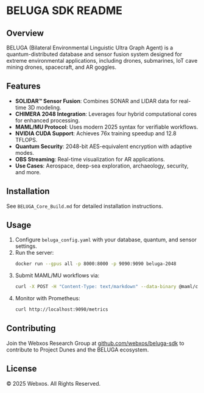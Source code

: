 # BELUGA SDK README

## Overview
BELUGA (Bilateral Environmental Linguistic Ultra Graph Agent) is a quantum-distributed database and sensor fusion system designed for extreme environmental applications, including drones, submarines, IoT cave mining drones, spacecraft, and AR goggles.

## Features
- **SOLIDAR™ Sensor Fusion**: Combines SONAR and LIDAR data for real-time 3D modeling.
- **CHIMERA 2048 Integration**: Leverages four hybrid computational cores for enhanced processing.
- **MAML/MU Protocol**: Uses modern 2025 syntax for verifiable workflows.
- **NVIDIA CUDA Support**: Achieves 76x training speedup and 12.8 TFLOPS.
- **Quantum Security**: 2048-bit AES-equivalent encryption with adaptive modes.
- **OBS Streaming**: Real-time visualization for AR applications.
- **Use Cases**: Aerospace, deep-sea exploration, archaeology, security, and more.

## Installation
See `BELUGA_Core_Build.md` for detailed installation instructions.

## Usage
1. Configure `beluga_config.yaml` with your database, quantum, and sensor settings.
2. Run the server:
   ```bash
   docker run --gpus all -p 8000:8000 -p 9090:9090 beluga-2048
   ```
3. Submit MAML/MU workflows via:
   ```bash
   curl -X POST -H "Content-Type: text/markdown" --data-binary @maml/chimera_hybrid_workflow.maml.md http://localhost:8000/execute
   ```
4. Monitor with Prometheus:
   ```bash
   curl http://localhost:9090/metrics
   ```

## Contributing
Join the Webxos Research Group at [github.com/webxos/beluga-sdk](https://github.com/webxos/beluga-sdk) to contribute to Project Dunes and the BELUGA ecosystem.

## License
© 2025 Webxos. All Rights Reserved.